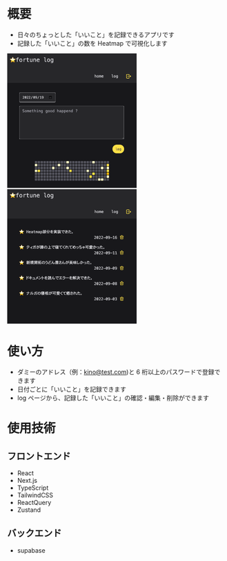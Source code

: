 # 概要

- 日々のちょっとした「いいこと」を記録できるアプリです
- 記録した「いいこと」の数を Heatmap で可視化します

<img src="public/home.png" width="300px" >
<img src="public/log.png" width="300px" >

# 使い方

- ダミーのアドレス（例：kino@test.com)と 6 桁以上のパスワードで登録できます
- 日付ごとに「いいこと」を記録できます
- log ページから、記録した「いいこと」の確認・編集・削除ができます

# 使用技術

## フロントエンド

- React
- Next.js
- TypeScript
- TailwindCSS
- ReactQuery
- Zustand

## バックエンド

- supabase
